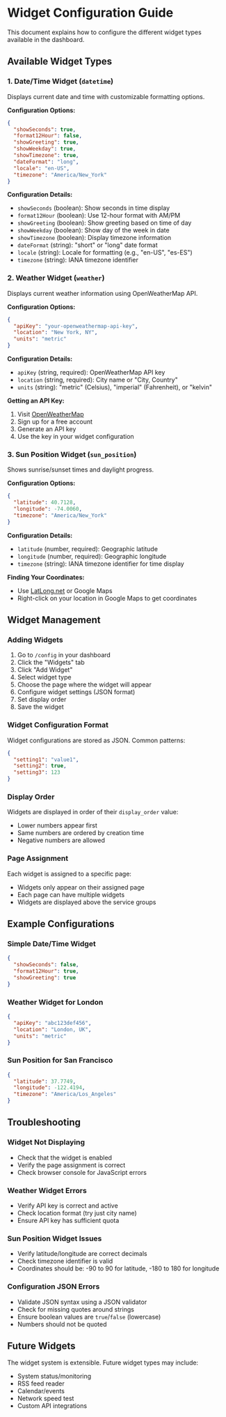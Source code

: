# Widget Configuration Guide

This document explains how to configure the different widget types available in the dashboard.

## Available Widget Types

### 1. Date/Time Widget (`datetime`)

Displays current date and time with customizable formatting options.

**Configuration Options:**
```json
{
  "showSeconds": true,
  "format12Hour": false,
  "showGreeting": true,
  "showWeekday": true,
  "showTimezone": true,
  "dateFormat": "long",
  "locale": "en-US",
  "timezone": "America/New_York"
}
```

**Configuration Details:**
- `showSeconds` (boolean): Show seconds in time display
- `format12Hour` (boolean): Use 12-hour format with AM/PM
- `showGreeting` (boolean): Show greeting based on time of day
- `showWeekday` (boolean): Show day of the week in date
- `showTimezone` (boolean): Display timezone information
- `dateFormat` (string): "short" or "long" date format
- `locale` (string): Locale for formatting (e.g., "en-US", "es-ES")
- `timezone` (string): IANA timezone identifier

### 2. Weather Widget (`weather`)

Displays current weather information using OpenWeatherMap API.

**Configuration Options:**
```json
{
  "apiKey": "your-openweathermap-api-key",
  "location": "New York, NY",
  "units": "metric"
}
```

**Configuration Details:**
- `apiKey` (string, required): OpenWeatherMap API key
- `location` (string, required): City name or "City, Country"
- `units` (string): "metric" (Celsius), "imperial" (Fahrenheit), or "kelvin"

**Getting an API Key:**
1. Visit [OpenWeatherMap](https://openweathermap.org/api)
2. Sign up for a free account
3. Generate an API key
4. Use the key in your widget configuration

### 3. Sun Position Widget (`sun_position`)

Shows sunrise/sunset times and daylight progress.

**Configuration Options:**
```json
{
  "latitude": 40.7128,
  "longitude": -74.0060,
  "timezone": "America/New_York"
}
```

**Configuration Details:**
- `latitude` (number, required): Geographic latitude
- `longitude` (number, required): Geographic longitude
- `timezone` (string): IANA timezone identifier for time display

**Finding Your Coordinates:**
- Use [LatLong.net](https://www.latlong.net/) or Google Maps
- Right-click on your location in Google Maps to get coordinates

## Widget Management

### Adding Widgets

1. Go to `/config` in your dashboard
2. Click the "Widgets" tab
3. Click "Add Widget"
4. Select widget type
5. Choose the page where the widget will appear
6. Configure widget settings (JSON format)
7. Set display order
8. Save the widget

### Widget Configuration Format

Widget configurations are stored as JSON. Common patterns:

```json
{
  "setting1": "value1",
  "setting2": true,
  "setting3": 123
}
```

### Display Order

Widgets are displayed in order of their `display_order` value:
- Lower numbers appear first
- Same numbers are ordered by creation time
- Negative numbers are allowed

### Page Assignment

Each widget is assigned to a specific page:
- Widgets only appear on their assigned page
- Each page can have multiple widgets
- Widgets are displayed above the service groups

## Example Configurations

### Simple Date/Time Widget
```json
{
  "showSeconds": false,
  "format12Hour": true,
  "showGreeting": true
}
```

### Weather Widget for London
```json
{
  "apiKey": "abc123def456",
  "location": "London, UK",
  "units": "metric"
}
```

### Sun Position for San Francisco
```json
{
  "latitude": 37.7749,
  "longitude": -122.4194,
  "timezone": "America/Los_Angeles"
}
```

## Troubleshooting

### Widget Not Displaying
- Check that the widget is enabled
- Verify the page assignment is correct
- Check browser console for JavaScript errors

### Weather Widget Errors
- Verify API key is correct and active
- Check location format (try just city name)
- Ensure API key has sufficient quota

### Sun Position Widget Issues
- Verify latitude/longitude are correct decimals
- Check timezone identifier is valid
- Coordinates should be: -90 to 90 for latitude, -180 to 180 for longitude

### Configuration JSON Errors
- Validate JSON syntax using a JSON validator
- Check for missing quotes around strings
- Ensure boolean values are `true`/`false` (lowercase)
- Numbers should not be quoted

## Future Widgets

The widget system is extensible. Future widget types may include:
- System status/monitoring
- RSS feed reader
- Calendar/events
- Network speed test
- Custom API integrations